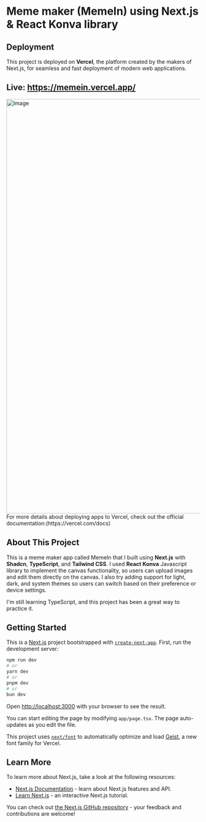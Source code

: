 # Meme maker (MemeIn) using Next.js & React Konva library

## Deployment  
This project is deployed on **Vercel**, the platform created by the makers of Next.js, for seamless and fast deployment of modern web applications.

## Live: https://memein.vercel.app/
<img width="1920" height="1080" alt="Image" src="https://github.com/user-attachments/assets/4b454178-0a77-48f9-a4f6-d68e9c47d305" />
For more details about deploying apps to Vercel, check out the official documentation:(https://vercel.com/docs)

## About This Project  
This is a meme maker app called MemeIn that I built using **Next.js** with **Shadcn**, **TypeScript**, and **Tailwind CSS**. I used **React Konva** Javascript library to implement the canvas functionality, so users can upload images and edit them directly on the canvas. I also try adding support for light, dark, and system themes so users can switch based on their preference or device settings. 

I'm still learning TypeScript, and this project has been a great way to practice it.


## Getting Started
This is a [Next.js](https://nextjs.org) project bootstrapped with [`create-next-app`](https://nextjs.org/docs/app/api-reference/cli/create-next-app).
First, run the development server:

```bash
npm run dev
# or
yarn dev
# or
pnpm dev
# or
bun dev
```

Open [http://localhost:3000](http://localhost:3000) with your browser to see the result.

You can start editing the page by modifying `app/page.tsx`. The page auto-updates as you edit the file.

This project uses [`next/font`](https://nextjs.org/docs/app/building-your-application/optimizing/fonts) to automatically optimize and load [Geist](https://vercel.com/font), a new font family for Vercel.

## Learn More

To learn more about Next.js, take a look at the following resources:

- [Next.js Documentation](https://nextjs.org/docs) - learn about Next.js features and API.
- [Learn Next.js](https://nextjs.org/learn) - an interactive Next.js tutorial.

You can check out [the Next.js GitHub repository](https://github.com/vercel/next.js) - your feedback and contributions are welcome!
